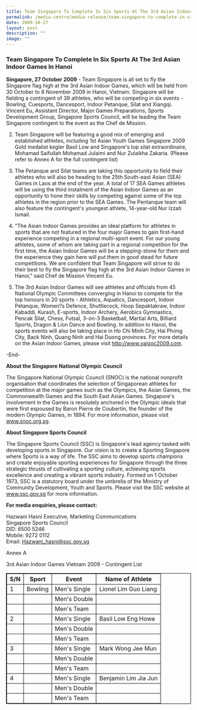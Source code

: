 ```yaml
---
title: Team Singapore To Complete In Six Sports At The 3rd Asian Indoor Games In Hanoi
permalink: /media-centre/media-release/team-singapore-to-complete-in-six-sports-at-the-3rd-asian-indoor-games/
date: 2009-10-27
layout: post
description: ""
image: ""
---
```

### **Team Singapore To Complete In Six Sports At The 3rd Asian Indoor Games In Hanoi**

**Singapore, 27 October 2009** - Team Singapore is all set to fly the Singapore flag high at the 3rd Asian Indoor Games, which will be held from 30 October to 8 November 2009 in Hanoi, Vietnam. Singapore will be fielding a contingent of 39 athletes, who will be competing in six events - Bowling, Cuesports, Dancesport, Indoor Petanque, Silat and Xiangqi. Vincent Eu, Assistant Director, Major Games Preparations, Sports Development Group, Singapore Sports Council, will be leading the Team Singapore contingent to the event as the Chef de Mission.

2. Team Singapore will be featuring a good mix of emerging and established athletes, including 1st Asian Youth Games Singapore 2009 Gold medalist kegler Basil Low and Singapore's top silat extraordinaire, Mohamad Saifullah Mohamad Julaimi and Nur Zulaikha Zakaria. (Please refer to Annex A for the full contingent list)

3. The Petanque and Silat teams are taking this opportunity to field their athletes who will also be heading to the 25th South-east Asian (SEA) Games in Laos at the end of the year. A total of 17 SEA Games athletes will be using the third instalment of the Asian Indoor Games as an opportunity to hone their skills by competing against some of the top athletes in the region prior to the SEA Games. The Pentanque team will also feature the contingent's youngest athlete, 14-year-old Nur Izzati Ismail.

4. "The Asian Indoor Games provides an ideal platform for athletes in sports that are not featured in the four major Games to gain first-hand experience competing in a regional multi-sport event. For our young athletes, some of whom are taking part in a regional competition for the first time, the Asian Indoor Games will be a stepping-stone for them and the experience they gain here will put them in good stead for future competitions. We are confident that Team Singapore will strive to do their best to fly the Singapore flag high at the 3rd Asian Indoor Games in Hanoi," said Chef de Mission Vincent Eu.

5. The 3rd Asian Indoor Games will see athletes and officials from 45 National Olympic Committees converging in Hanoi to compete for the top honours in 20 sports - Athletics, Aquatics, Dancesport, Indoor Petanque, Women?s Defence, Shuttlecock, Hoop Sepaktakraw, Indoor Kabaddi, Kurash, E-sports, Indoor Archery, Aerobics Gymnastics, Pencak Silat, Chess, Futsal, 3-on-3 Basketball, Martial Arts, Billiard Sports, Dragon & Lion Dance and Bowling. In addition to Hanoi, the sports events will also be taking place in Ho Chi Minh City, Hai Phong City, Back Ninh, Quang Ninh and Hai Duong provinces. For more details on the Asian Indoor Games, please visit http://www.vaigoc2009.com.

-End-

**About the Singapore National Olympic Council**

The Singapore National Olympic Council (SNOC) is the national nonprofit organisation that coordinates the selection of Singaporean athletes for competition at the major games such as the Olympics, the Asian Games, the Commonwealth Games and the South East Asian Games. Singapore's involvement in the Games is resolutely anchored in the Olympic ideals that were first espoused by Baron Pierre de Coubertin, the founder of the modern Olympic Games, in 1894. For more information, please visit www.snoc.org.sg.

**About Singapore Sports Council**

The Singapore Sports Council (SSC) is Singapore's lead agency tasked with developing sports in Singapore. Our vision is to create a Sporting Singapore where Sports is a way of life. The SSC aims to develop sports champions and create enjoyable sporting experiences for Singapore through the three strategic thrusts of cultivating a sporting culture, achieving sports excellence and creating a vibrant sports industry. Formed on 1 October 1973, SSC is a statutory board under the umbrella of the Ministry of Community Development, Youth and Sports. Please visit the SSC website at www.ssc.gov.sg for more information.

**For media enquiries, please contact:**

Hazwani Hasni Executive, Marketing Communications
<br>
Singapore Sports Council
<br>
DID: 6500 5246
<br>
Mobile: 9272 0112
<br>
Email: [Hazwani_hasni@ssc.gov.sg](mailto:Hazwani_hasni@ssc.gov.sg)

Annex A
<style>
table, th, td {
  border: 0.5px solid black;
}
</style>
<body>

<p>3rd Asian Indoor Games Vietnam 2009 - Contingent List</p>

<table style="width:100%">
  <tr>
    <th>S/N</th>
    <th>Sport</th> 
    <th>Event</th> 
    <th>Name of Athlete</th>
  </tr>
  <tr>
    <td>1</td>
    <td>Bowling</td>
		<td>Men's Single</td>
    <td>Lionel Lim Guo Liang</td>
  </tr>
  <tr>
    <td></td>
    <td></td>
		<td>Men's Double</td>
    <td></td>
  </tr>
	  <tr>
    <td></td>
    <td></td>
		<td>Men's Team</td>
    <td></td>
	</tr>
  <tr>
		<td>2</td>
    <td></td>
		<td>Men's Single</td>
    <td>Basil Low Eng Howe</td>
  </tr>
  <tr>
    <td></td>
    <td></td>
		<td>Men's Double</td>
    <td></td>
  </tr>
	  <tr>
    <td></td>
    <td></td>
		<td>Men's Team</td>
    <td></td>
	</tr>
  <tr>
		<td>3</td>
    <td></td>
		<td>Men's Single</td>
    <td>Mark Wong Jee Mun</td>
  </tr>
  <tr>
    <td></td>
    <td></td>
		<td>Men's Double</td>
    <td></td>
  </tr>
	  <tr>
    <td></td>
    <td></td>
		<td>Men's Team</td>
    <td></td>
	</tr>
  <tr>
		<td>4</td>
    <td></td>
		<td>Men's Single</td>
    <td>Benjamin Lim Jia Jun</td>
  </tr>
  <tr>
    <td></td>
    <td></td>
		<td>Men's Double</td>
    <td></td>
  </tr>
	  <tr>
    <td></td>
    <td></td>
		<td>Men's Team</td>
    <td></td>
	</tr>
  <tr>
</table>

</body>
</html>